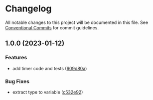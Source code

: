 # Changelog

All notable changes to this project will be documented in this file. See
[Conventional Commits](https://conventionalcommits.org) for commit guidelines.

## 1.0.0 (2023-01-12)


### Features

* add timer code and tests ([609d80a](https://github.com/rweich/webworker-timer/commit/609d80a2a76ba76c82a04630e66e3c2e7f24c047))


### Bug Fixes

* extract type to variable ([c532e92](https://github.com/rweich/webworker-timer/commit/c532e92414c7ee66e666b5f80c6d78c4016388f3))
